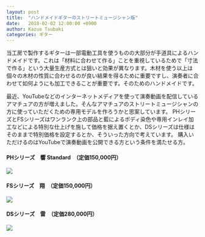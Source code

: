 ```yaml
---
layout: post
title:  "ハンドメイドギターのストリートミュージシャン版"
date:   2018-02-02 12:00:00 +0900
author: Kazuo Tsubaki
categories: ギター
---
```

当工房で製作するギターは一部電動工具を使うものの大部分が手道具によるハンドメイドです。これは「材料に合わせて作る」ことを重視しているためで「寸法で作る」という大量生産方式とは狙いと効果が異なります。木材を使う以上は個々の木材の性質に合わせるのが良い結果を得るために重要ですし、演奏者に合わせて如何ようにも加工できることが重要です。そのためのハンドメイドです。

最近、YouTubeなどのインターネットメディアを使って演奏動画を配信しているアマチュアの方が増えました。そんなアマチュアのストリートミュージシャンの方に使っていただくための専用モデルを作ろうかと思案しています。
PHシリーズとFSシリーズはワンランク上の部品と藍によるボディ染色や専用インレイ加工などによる特別な仕上げを施して価格を据え置くとか、DSシリーズは仕様はそのままで特別価格を設定するとか、そういった方向で考えています。
購入いただけるのはYouTubeで演奏動画を公開できる方という条件を満たせる方。

#### PHシリーズ　響 Standard　（定価150,000円）
![](http://tsubakicraft.jp/images/hibiki_std.png)

#### FSシリーズ　翔　（定価150,000円）
![](http://tsubakicraft.jp/images/rai.png)

#### DSシリーズ　雷　（定価280,000円）
![](http://tsubakicraft.jp/images/shou.png)
